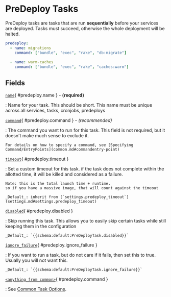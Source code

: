 # PreDeploy Tasks

PreDeploy tasks are tasks that are run **sequentially** before your services are deployed.
Tasks must succeed, otherwise the whole deployment will be halted.

```yaml
predeploy:
  - name: migrations
    command: ["bundle", "exec", "rake", "db:migrate"]
  
  - name: warm-caches
    command: ["bundle", "exec", "rake", "caches:warm"]
```


## Fields

[`name`](#predeploy.name){ #predeploy.name } - **(required)**

:   Name for your task. This should be short. 
    This name must be unique across all services, tasks, cronjobs, predeploys

[`command`](#predeploy.command){ #predeploy.command } - _(recommended)_

:   The command you want to run for this task.
    This field is not required, but it doesn't make much sense to exclude it.

    For details on how to specify a command, see [Specifying Command/EntryPoints](common.md#commandentry-point)

[`timeout`](#predeploy.timeout){ #predeploy.timeout }

:   Set a custom timeout for this task.
    if the task does not complete within the allotted time, it will be killed
    and considered as a failure.
    
    Note: this is the total launch time + runtime.
    so if you have a massive image, that will count against the timeout
    
    _Default_: inherit from [`settings.predeploy_timeout`](settings.md#settings.predeploy_timeout)

[`disabled`](#predeploy.disabled){ #predeploy.disabled }

:   Skip running this task. 
    This allows you to easily skip certain tasks while still keeping them in the configuration
    
    _Default_: `{{schema:default:PreDeployTask.disabled}}`

[`ignore_failure`](#predeploy.ignore_failure){ #predeploy.ignore_failure }

:   If you want to run a task, but do not care if it fails, then set this to true.
    Usually you will not want this.
    
    _Default_: `{{schema:default:PreDeployTask.ignore_failure}}`

[`<anything from common>`](#predeploy.command){ #predeploy.command }

:   See [Common Task Options](common.md).